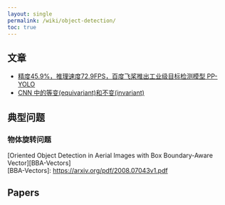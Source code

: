 ```yaml
---
layout: single
permalink: /wiki/object-detection/
toc: true
---
```


## 文章

- [精度45.9%，推理速度72.9FPS，百度飞桨推出工业级目标检测模型 PP-YOLO](https://mp.weixin.qq.com/s?__biz=MzIzNjc1NzUzMw==&mid=2247550882&idx=2&sn=65ad74eb647de9f47143de6306e45496&chksm=e8d0b0d0dfa739c6f92fb0513c208e34c5f7e8fa114ad4c1122602972c33e61cbd4fa4bd694d&mpshare=1&scene=1&srcid=0813mNBu8yAQIUKS5cvSgg8o&sharer_sharetime=1597298235331&sharer_shareid=b72104ff5f54bd94e90ff3fc1c88a136&version=3.0.27.2701&platform=win&rd2werd=1#wechat_redirect)
- [CNN 中的等变(equivariant)和不变(invariant)](http://www.lunarnai.cn/2018/03/23/CNN_euivariant_invariant/)

## 典型问题

### 物体旋转问题

[Oriented Object Detection in Aerial Images with Box Boundary-Aware Vector][BBA-Vectors]  
[BBA-Vectors]: https://arxiv.org/pdf/2008.07043v1.pdf

## Papers


